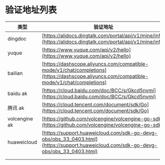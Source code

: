 
# 验证地址列表

| 类型            | 验证地址                                                                 |
|---------------|--------------------------------------------------------------------------|
| dingdoc       | [https://alidocs.dingtalk.com/portal/api/v1/mine/info](https://alidocs.dingtalk.com/portal/api/v1/mine/info)  |
| yuque         | [https://www.yuque.com/api/v2/hello](https://www.yuque.com/api/v2/hello)  |
| bailian       | [https://dashscope.aliyuncs.com/compatible-mode/v1/chat/completions](https://dashscope.aliyuncs.com/compatible-mode/v1/chat/completions)  |
| baidu ak      | [https://cloud.baidu.com/doc/BCC/s/Gkcd5nvmi](https://cloud.baidu.com/doc/BCC/s/Gkcd5nvmi)  |
| 腾讯 ak         | [https://cloud.tencent.com/document/sdk/Go](https://cloud.tencent.com/document/sdk/Go)  |
| volcengine ak | [https://github.com/volcengine/volcengine-go-sdk](https://github.com/volcengine/volcengine-go-sdk)  |
| huaweicloud   | [https://support.huaweicloud.com/sdk-go-devg-obs/obs_33_0403.html](https://support.huaweicloud.com/sdk-go-devg-obs/obs_33_0403.html)  |
|               | []()  |
|               | []()  |
